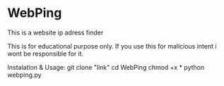 # WebPing
This is a website ip adress finder

This is for educational purpose only. If you use this for malicious intent i wont be responsible for it.


Instalation & Usage:
git clone "link"
cd WebPing
chmod +x *
python webping.py


